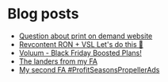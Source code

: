 # Blog posts
<!-- BLOG-POST-LIST:START -->
- [Question about print on demand website](https://afflift.com/f/threads/question-about-print-on-demand-website.9902/)
- [Revcontent RON + VSL Let&#39;s do this 🚀](https://afflift.com/f/threads/revcontent-ron-vsl-lets-do-this-%F0%9F%9A%80.9662/)
- [Voluum - Black Friday Boosted Plans!](https://afflift.com/f/threads/voluum-black-friday-boosted-plans.9898/)
- [The landers from my FA](https://afflift.com/f/threads/the-landers-from-my-fa.9186/)
- [My second FA #ProfitSeasonsPropellerAds](https://afflift.com/f/threads/my-second-fa-profitseasonspropellerads.9882/)
<!-- BLOG-POST-LIST:END -->
